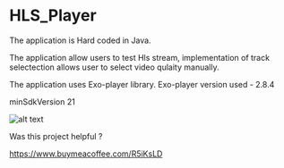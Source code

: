 # HLS_Player
The application is Hard coded in Java.

The application allow users to test Hls stream, implementation of track selectection allows user to select video qulaity manually.

The application uses Exo-player library.
Exo-player version used - 2.8.4

minSdkVersion 21

![alt text](https://imgur.com/a/A1le9oU)

Was this project helpful ? 

https://www.buymeacoffee.com/R5iKsLD
